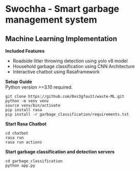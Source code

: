 # Swochha - Smart garbage management system
## Machine Learning Implementation

**Included Features**
- Roadside litter throwing detection using yolo v8 model
- Household garbage classification using CNN Architecture
- Interactive chatbot using Rasaframework

**Setup Guide**  
Python version >=3.10 required. 
```
git clone https://github.com/0xs3gfau1t/waste-ML.git
python -m venv venv
source venv/bin/activate
pip install rasa
pip install -r garbage_classification/requirements.txt
```

**Start Rasa Chatbot**
```
cd chatbot
rasa run
rasa run actions
```

**Start garbage classification and detection servers**
```
cd garbage_classification
python app.py
```
